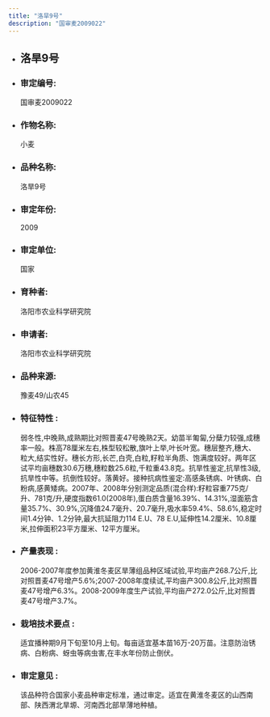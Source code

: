 ```yaml
---
title: "洛旱9号"
description: "国审麦2009022"
---
```

* ## 洛旱9号
* ###  审定编号:  
   国审麦2009022

*  ### 作物名称:  
   小麦

*   ###  品种名称: 
    洛旱9号

*   ### 审定年份: 
    2009

*   ### 审定单位:  
    国家

*   ### 育种者:  
    洛阳市农业科学研究院

*   ### 申请者:  
    洛阳市农业科学研究院

*   ### 品种来源:  
    豫麦49/山农45

*   ### 特征特性 : 
    弱冬性,中晚熟,成熟期比对照晋麦47号晚熟2天。幼苗半匍匐,分蘖力较强,成穗率一般。株高78厘米左右,株型较松散,旗叶上举,叶长叶宽。穗层整齐,穗大、粒大,结实性好。穗长方形,长芒,白壳,白粒,籽粒半角质、饱满度较好。两年区试平均亩穗数30.6万穗,穗粒数25.6粒,千粒重43.8克。抗旱性鉴定,抗旱性3级,抗旱性中等。抗倒性较好。落黄好。接种抗病性鉴定:高感条锈病、叶锈病、白粉病,感黄矮病。2007年、2008年分别测定品质(混合样):籽粒容重775克/升、781克/升,硬度指数61.0(2008年),蛋白质含量16.39%、14.31%,湿面筋含量35.7%、30.9%,沉降值24.7毫升、20.7毫升,吸水率59.4%、58.6%,稳定时间1.4分钟、1.2分钟,最大抗延阻力114 E.U、78 E.U,延伸性14.2厘米、10.8厘米,拉伸面积23平方厘米、12平方厘米。

*   ### 产量表现 : 
     2006-2007年度参加黄淮冬麦区旱薄组品种区域试验,平均亩产268.7公斤,比对照晋麦47号增产5.6%;2007-2008年度续试,平均亩产300.8公斤,比对照晋麦47号增产6.3%。2008-2009年度生产试验,平均亩产272.0公斤,比对照晋麦47号增产3.7%。 

*   ### 栽培技术要点 : 
    适宜播种期9月下旬至10月上旬。每亩适宜基本苗16万-20万苗。注意防治锈病、白粉病、蚜虫等病虫害,在丰水年份防止倒伏。 

*   ### 审定意见 : 
    该品种符合国家小麦品种审定标准，通过审定。适宜在黄淮冬麦区的山西南部、陕西渭北旱塬、河南西北部旱薄地种植。

